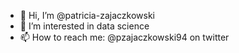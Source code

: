 - 👋 Hi, I’m @patricia-zajaczkowski
- 👀 I’m interested in data science
- 📫 How to reach me: @pzajaczkowski94 on twitter

<!---
patricia-zajaczkowski/patricia-zajaczkowski is a ✨ special ✨ repository because its `README.md` (this file) appears on your GitHub profile.
You can click the Preview link to take a look at your changes.
--->
